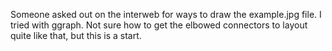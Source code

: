Someone asked out on the interweb for ways to draw the example.jpg file. I tried with ggraph. Not sure how to get the elbowed connectors to layout quite like that, but this is a start.